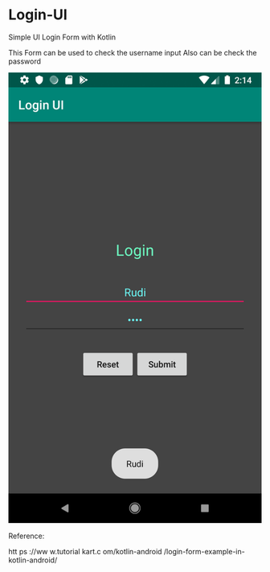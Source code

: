 # Login-UI

Simple UI Login Form with Kotlin

This Form can be used to check the username input
Also can be check the password

![](screenshot/Screenshot_1561878873_Resize.png)

Reference:

htt ps ://ww w.tutorial kart.c om/kotlin-android /login-form-example-in- kotlin-android/
